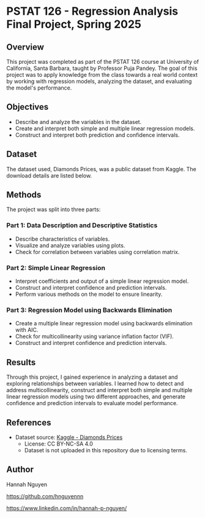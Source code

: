 # PSTAT 126 - Regression Analysis Final Project, Spring 2025

## Overview
This project was completed as part of the PSTAT 126 course at University of California, Santa Barbara, taught by Professor Puja Pandey. The goal of this project was to 
apply knowledge from the class towards a real world context by working with regression models, analyzing the dataset, and evaluating the model's performance.

## Objectives
- Describe and analyze the variables in the dataset.
- Create and interpret both simple and multiple linear regression models.
- Construct and interpret both prediction and confidence intervals.

## Dataset
The dataset used, Diamonds Prices, was a public dataset from Kaggle. The download details are listed below.

## Methods
The project was split into three parts:

### Part 1: Data Description and Descriptive Statistics
- Describe characteristics of variables.
- Visualize and analyze variables using plots.
- Check for correlation between variables using correlation matrix.

### Part 2: Simple Linear Regression
- Interpret coefficients and output of a simple linear regression model.
- Construct and interpret confidence and prediction intervals.
- Perform various methods on the model to ensure linearity.

### Part 3: Regression Model using Backwards Elimination
- Create a multiple linear regression model using backwards elimination with AIC.
- Check for multicollinearity using variance inflation factor (VIF).
- Construct and interpret confidence and prediction intervals.

## Results
Through this project, I gained experience in analyzing a dataset and exploring relationships between variables. 
I learned how to detect and address multicollinearity, construct and interpret both simple and multiple linear regression models using two different approaches, 
and generate confidence and prediction intervals to evaluate model performance.

## References
- Dataset source: [Kaggle - Diamonds Prices]([https://www.kaggle.com/](https://www.kaggle.com/datasets/nancyalaswad90/diamonds-prices?resource=download))
  - License: CC BY-NC-SA 4.0
  - Dataset is not uploaded in this repository due to licensing terms.

## Author
Hannah Nguyen

https://github.com/hnguyennn

https://www.linkedin.com/in/hannah-p-nguyen/
